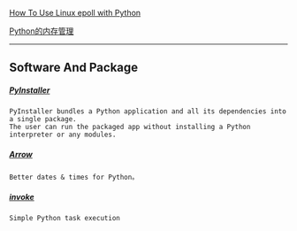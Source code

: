 
[How To Use Linux epoll with Python](http://scotdoyle.com/python-epoll-howto.html)

[Python的内存管理](http://www.cnblogs.com/vamei/p/3232088.html)

-----

## Software And Package

##### [PyInstaller](http://www.pyinstaller.org/)
    PyInstaller bundles a Python application and all its dependencies into a single package.
    The user can run the packaged app without installing a Python interpreter or any modules.

##### [Arrow](https://github.com/crsmithdev/arrow)
    Better dates & times for Python。

##### [invoke](https://github.com/pyinvoke/invoke/)
    Simple Python task execution
    
